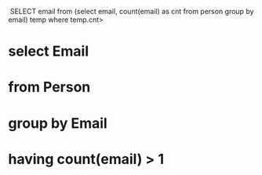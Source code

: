 ​
SELECT email from (select email, count(email) as cnt from person group by email) temp where temp.cnt>
​
# select Email
# from Person
# group by Email
# having count(email) > 1
